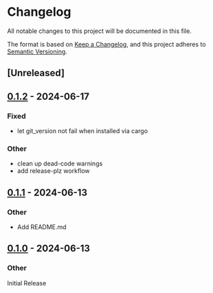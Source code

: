 # Changelog
All notable changes to this project will be documented in this file.

The format is based on [Keep a Changelog](https://keepachangelog.com/en/1.0.0/),
and this project adheres to [Semantic Versioning](https://semver.org/spec/v2.0.0.html).

## [Unreleased]

## [0.1.2](https://github.com/graysonarts/git-superprune/compare/v0.1.1...v0.1.2) - 2024-06-17

### Fixed
- let git_version not fail when installed via cargo

### Other
- clean up dead-code warnings
- add release-plz workflow

## [0.1.1](https://github.com/graysonarts/git-superprune/compare/v0.1.0...v0.1.1) - 2024-06-13

### Other
- Add README.md

## [0.1.0](https://github.com/graysonarts/git-superprune/releases/tag/v0.1.0) - 2024-06-13

### Other
Initial Release
